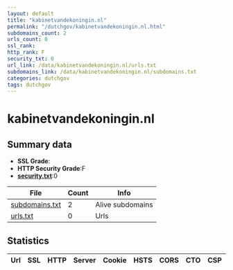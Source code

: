 ```yaml
---
layout: default
title: "kabinetvandekoningin.nl"
permalink: "/dutchgov/kabinetvandekoningin.nl.html"
subdomains_count: 2
urls_count: 0
ssl_rank: 
http_rank: F
security_txt: 0
url_link: /data/kabinetvandekoningin.nl/urls.txt
subdomains_link: /data/kabinetvandekoningin.nl/subdomains.txt
categories: dutchgov
tags: dutchgov
---
```



# kabinetvandekoningin.nl
## Summary data


 - **SSL Grade**:
 - **HTTP Security Grade**:F
 - **[security.txt](https://www.digitaleoverheid.nl/nieuws/standaard-security-txt-nu-verplicht-voor-overheid/)**:0


| File       | Count | Info |
|------------|-------|------|
|[subdomains.txt](/DutchGovScope/data/kabinetvandekoningin.nl/subdomains.txt)|2|Alive subdomains|
|[urls.txt](/DutchGovScope/data/kabinetvandekoningin.nl/urls.txt)|0|Urls|


## Statistics


| Url | SSL | HTTP | Server | Cookie | HSTS | CORS | CTO | CSP | XFO | XXP | RP |FP| Tech |Title |
|--------|-------|-------|------|------|------|------|------|------|------|------|------|------|------|------|



